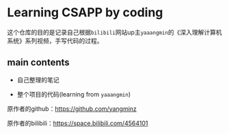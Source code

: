 # Learning CSAPP by coding

这个仓库的目的是记录自己根据`bilibili`网站up主`yaaangmin`的《深入理解计算机系统》系列视频，手写代码的过程。

## main contents

- 自己整理的笔记

- 整个项目的代码(learning from `yaaangmin`)



原作者的github：https://github.com/yangminz

原作者的bilibili：https://space.bilibili.com/4564101



